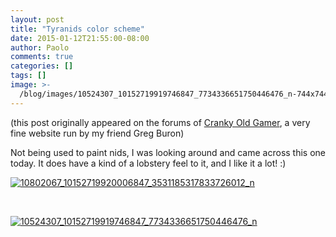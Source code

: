 ```yaml
---
layout: post
title: "Tyranids color scheme"
date: 2015-01-12T21:55:00-08:00
author: Paolo
comments: true
categories: []
tags: []
image: >-
  /blog/images/10524307_10152719919746847_7734336651750446476_n-744x744.jpg
---
```

<div class="info">(this post originally appeared on the forums of <a href="http://crankyoldgamer.net/CrankyBlog/">Cranky Old Gamer</a>, a very fine website run by my friend Greg Buron)</div>

Not being used to paint nids, I was looking around and came across this one today. It does have a kind of a lobstery feel to it, and I like it a lot! :)

<a href="/blog/images/10802067_10152719920006847_3531185317833726012_n.jpg">![10802067_10152719920006847_3531185317833726012_n](/blog/images/10802067_10152719920006847_3531185317833726012_n.jpg)</a>

&nbsp;

<a href="/blog/images/10524307_10152719919746847_7734336651750446476_n.jpg">![10524307_10152719919746847_7734336651750446476_n](/blog/images/10524307_10152719919746847_7734336651750446476_n.jpg)</a>

&nbsp;
